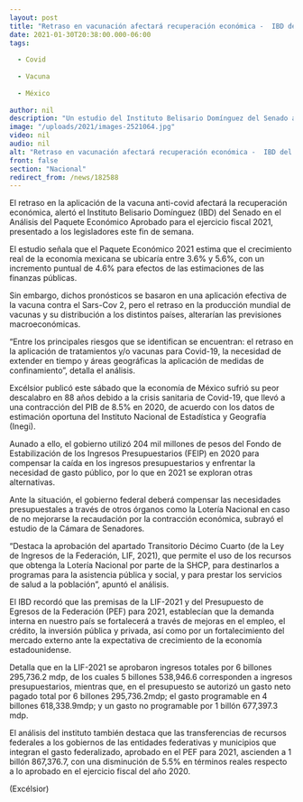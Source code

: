 ```yaml
---
layout: post
title: "Retraso en vacunación afectará recuperación económica -  IBD del Senado"
date: 2021-01-30T20:38:00.000-06:00
tags:
  
  - Covid
  
  - Vacuna
  
  - México
  
author: nil
description: "Un estudio del Instituto Belisario Domínguez del Senado alerta que, sin inmunización rápida, el Producto Interno Bruto (PIB) seguirá en números rojos"
image: "/uploads/2021/images-2521064.jpg"
video: nil
audio: nil
alt: "Retraso en vacunación afectará recuperación económica -  IBD del Senado"
front: false
section: "Nacional"
redirect_from: /news/182588
---
```


El retraso en la aplicación de la vacuna anti-covid afectará la recuperación económica, alertó el Instituto Belisario Domínguez (IBD) del Senado en el Análisis del Paquete Económico Aprobado para el ejercicio fiscal 2021, presentado a los legisladores este fin de semana.

El estudio señala que el Paquete Económico 2021 estima que el crecimiento real de la economía mexicana se ubicaría entre 3.6% y 5.6%, con un incremento puntual de 4.6% para efectos de las estimaciones de las finanzas públicas.

Sin embargo, dichos pronósticos se basaron en una aplicación efectiva de la vacuna contra el Sars-Cov 2, pero el retraso en la producción mundial de vacunas y su distribución a los distintos países, alterarían las previsiones macroeconómicas.

“Entre los principales riesgos que se identifican se encuentran: el retraso en la aplicación de tratamientos y/o vacunas para Covid-19, la necesidad de extender en tiempo y áreas geográficas la aplicación de medidas de confinamiento”, detalla el análisis.

Excélsior publicó este sábado que la economía de México sufrió su peor descalabro en 88 años debido a la crisis sanitaria de Covid-19, que llevó a una contracción del PIB de 8.5% en 2020, de acuerdo con los datos de estimación oportuna del Instituto Nacional de Estadística y Geografía (Inegi).

Aunado a ello, el gobierno utilizó 204 mil millones de pesos del Fondo de Estabilización de los Ingresos Presupuestarios (FEIP) en 2020 para compensar la caída en los ingresos presupuestarios y enfrentar la necesidad de gasto público, por lo que en 2021 se exploran otras alternativas.

Ante la situación, el gobierno federal deberá compensar las necesidades presupuestales a través de otros órganos como la Lotería Nacional en caso de no mejorarse la recaudación por la contracción económica, subrayó el estudio de la Cámara de Senadores.

“Destaca la aprobación del apartado Transitorio Décimo Cuarto (de la Ley de Ingresos de la Federación, LIF, 2021), que permite el uso de los recursos que obtenga la Lotería Nacional por parte de la SHCP, para destinarlos a programas para la asistencia pública y social, y para prestar los servicios de salud a la población”, apuntó el análisis.

El IBD recordó que las premisas de la LIF-2021 y del Presupuesto de Egresos de la Federación (PEF) para 2021, establecían que la demanda interna en nuestro país se fortalecerá a través de mejoras en el empleo, el crédito, la inversión pública y privada, así como por un fortalecimiento del mercado externo ante la expectativa de crecimiento de la economía estadounidense.

Detalla que en la LIF-2021 se aprobaron ingresos totales por 6 billones 295,736.2 mdp, de los cuales 5 billones 538,946.6 corresponden a ingresos presupuestarios, mientras que, en el presupuesto se autorizó un gasto neto pagado total por 6 billones 295,736.2mdp; el gasto programable en 4 billones 618,338.9mdp; y un gasto no programable por 1 billón 677,397.3 mdp. 

El análisis del instituto también destaca que las transferencias de recursos federales a los gobiernos de las entidades federativas y municipios que integran el gasto federalizado, aprobado en el PEF para 2021, ascienden a 1 billón 867,376.7, con una disminución de 5.5% en términos reales respecto a lo aprobado en el ejercicio fiscal del año 2020. 

(Excélsior)